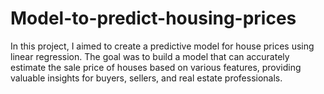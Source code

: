 # Model-to-predict-housing-prices
In this project, I aimed to create a predictive model for house prices using linear regression. The goal was to build a model that can accurately estimate the sale price of houses based on various features, providing valuable insights for buyers, sellers, and real estate professionals.
